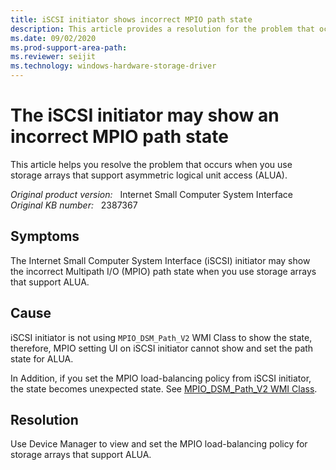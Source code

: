 ```yaml
---
title: iSCSI initiator shows incorrect MPIO path state
description: This article provides a resolution for the problem that occurs when you use storage arrays that support asymmetric logical unit access (ALUA).
ms.date: 09/02/2020
ms.prod-support-area-path: 
ms.reviewer: seijit
ms.technology: windows-hardware-storage-driver
---
```

# The iSCSI initiator may show an incorrect MPIO path state

This article helps you resolve the problem that occurs when you use storage arrays that support asymmetric logical unit access (ALUA).

_Original product version:_ &nbsp; Internet Small Computer System Interface  
_Original KB number:_ &nbsp; 2387367

## Symptoms

The Internet Small Computer System Interface (iSCSI) initiator may show the incorrect Multipath I/O (MPIO) path state when you use storage arrays that support ALUA.

## Cause

iSCSI initiator is not using `MPIO_DSM_Path_V2` WMI Class to show the state, therefore, MPIO setting UI on iSCSI initiator cannot show and set the path state for ALUA.

In Addition, if you set the MPIO load-balancing policy from iSCSI initiator, the state becomes unexpected state. See [MPIO_DSM_Path_V2 WMI Class](/windows-hardware/drivers/storage/mpio-dsm-path-v2-wmi-class).

## Resolution

Use Device Manager to view and set the MPIO load-balancing policy for storage arrays that support ALUA.
